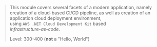 <!-- 
+++
title = "AWS .NET CDK"
menuTitle = "AWS CDK, CI/CD Infra as Code"
date = 2019-10-10T16:56:01-04:00
weight = 10
chapter = true
pre = "<b>2. </b>"
+++ 
-->

> This module covers several facets of a modern application, namely creation of a cloud-based CI/CD pipeline, as well as creation of an application cloud deployment environment,<br/>
> using `AWS .NET Cloud Development Kit` based<br/>
> *infrastructure-as-code*.
> 
> Level: 300-400 (**not** a "Hello, World")